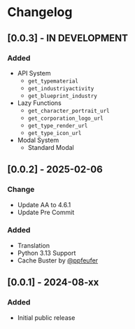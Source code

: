 # Changelog

## [0.0.3] - IN DEVELOPMENT

### Added

- API System
  - `get_typematerial`
  - `get_industriyactivity`
  - `get_blueprint_industry`
- Lazy Functions
  - `get_character_portrait_url`
  - `get_corporation_logo_url`
  - `get_type_render_url`
  - `get_type_icon_url`
- Modal System
  - Standard Modal

## [0.0.2] - 2025-02-06

### Change

- Update AA to 4.6.1
- Update Pre Commit

### Added

- Translation
- Python 3.13 Support
- Cache Buster by [@ppfeufer](https://github.com/ppfeufer)

## [0.0.1] - 2024-08-xx

### Added

- Initial public release
